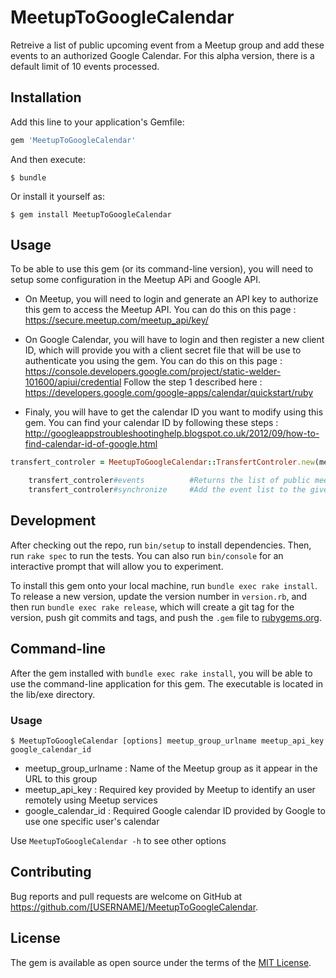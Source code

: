 # MeetupToGoogleCalendar

Retreive a list of public upcoming event from a Meetup group and add these events to an authorized Google Calendar. For this alpha version, there is a default limit of 10 events processed.

## Installation

Add this line to your application's Gemfile:

```ruby
gem 'MeetupToGoogleCalendar'
```

And then execute:

    $ bundle

Or install it yourself as:

    $ gem install MeetupToGoogleCalendar

## Usage

To be able to use this gem (or its command-line version), you will need to setup some configuration in the Meetup APi and Google API.

- On Meetup, you will need to login and generate an API key to authorize this gem to access the Meetup API. You can do this on this page : https://secure.meetup.com/meetup_api/key/

- On Google Calendar, you will have to login and then register a new client ID, which will provide you with a client secret file that will be use to authenticate you using the gem. You can do this on this page : https://console.developers.google.com/project/static-welder-101600/apiui/credential
Follow the step 1 described here : https://developers.google.com/google-apps/calendar/quickstart/ruby

- Finaly, you will have to get the calendar ID you want to modify using this gem. You can find your calendar ID by following these steps : http://googleappstroubleshootinghelp.blogspot.co.uk/2012/09/how-to-find-calendar-id-of-google.html

```ruby
transfert_controler = MeetupToGoogleCalendar::TransfertControler.new(meetup_group_urlname, api_key, calendar_id)
```

```ruby
	transfert_controler#events			#Returns the list of public meetup event for the given meetup group
	transfert_controler#synchronize		#Add the event list to the given google calendar account
```

## Development

After checking out the repo, run `bin/setup` to install dependencies. Then, run `rake spec` to run the tests. You can also run `bin/console` for an interactive prompt that will allow you to experiment.

To install this gem onto your local machine, run `bundle exec rake install`. To release a new version, update the version number in `version.rb`, and then run `bundle exec rake release`, which will create a git tag for the version, push git commits and tags, and push the `.gem` file to [rubygems.org](https://rubygems.org).

## Command-line

After the gem installed with `bundle exec rake install`, you will be able to use the command-line application for this gem. The executable is located in the lib/exe directory.

### Usage

    $ MeetupToGoogleCalendar [options] meetup_group_urlname meetup_api_key google_calendar_id

* meetup_group_urlname : Name of the Meetup group as it appear in the URL to this group
* meetup_api_key : Required key provided by Meetup to identify an user remotely using Meetup services
* google_calendar_id : Required Google calendar ID provided by Google to use one specific user's calendar

Use `MeetupToGoogleCalendar -h` to see other options

## Contributing

Bug reports and pull requests are welcome on GitHub at https://github.com/[USERNAME]/MeetupToGoogleCalendar.


## License

The gem is available as open source under the terms of the [MIT License](http://opensource.org/licenses/MIT).

